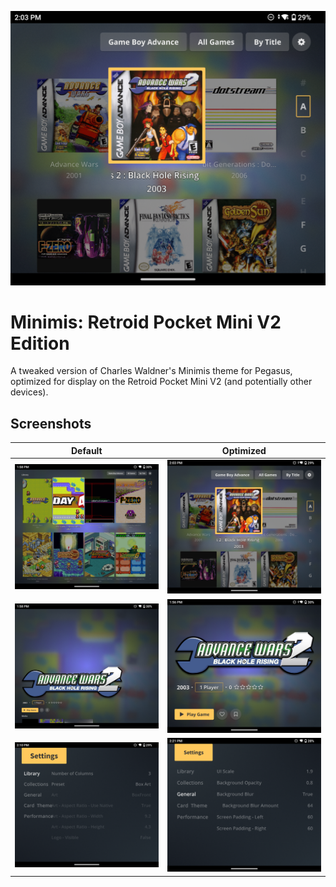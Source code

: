 ![](.meta/screenshots/screenshot1.png)

# Minimis: Retroid Pocket Mini V2 Edition

A tweaked version of Charles Waldner's Minimis theme for Pegasus, optimized for display on the Retroid Pocket Mini V2 (and potentially other devices).

## Screenshots

Default                                |  Optimized
:-------------------------------------:|:-------------------------------------:
![](.meta/screenshots/screenshot0.png) | ![](.meta/screenshots/screenshot1.png)
![](.meta/screenshots/screenshot2.png) | ![](.meta/screenshots/screenshot3.png)
![](.meta/screenshots/screenshot4.png) | ![](.meta/screenshots/screenshot5.png)